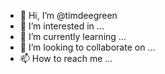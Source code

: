 - 👋 Hi, I’m @timdeegreen
- 👀 I’m interested in ...
- 🌱 I’m currently learning ...
- 💞️ I’m looking to collaborate on ...
- 📫 How to reach me ...

<!---
timdeegreen/timdeegreen is a ✨ special ✨ repository because its `README.md` (this file) appears on your GitHub profile.
You can click the Preview link to take a look at your changes.
--->
